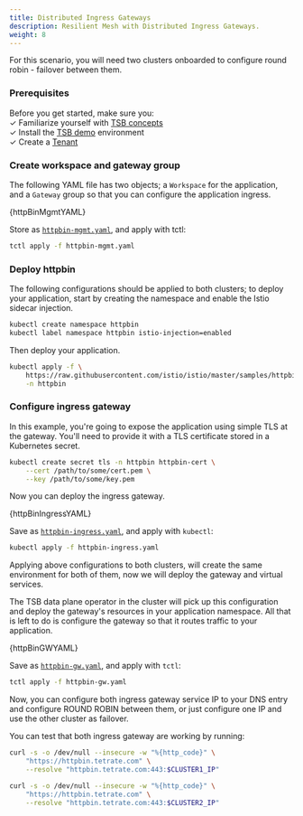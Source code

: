 ```yaml
---
title: Distributed Ingress Gateways
description: Resilient Mesh with Distributed Ingress Gateways.
weight: 8
---
```


For this scenario, you will need two clusters onboarded to configure round 
robin - failover between them.

### Prerequisites

Before you get started, make sure you: <br />
✓ Familiarize yourself with [TSB concepts](../../concepts/toc) <br />
✓ Install the [TSB demo](../../setup/self_managed/demo-installation) environment <br />
✓ Create a [Tenant](../../quickstart/tenant) <br />

### Create workspace and gateway group

The following YAML file has two objects; a `Workspace` for the application, and
a `Gateway` group so that you can configure the application ingress.

<CodeBlock className="language-yaml">
  {httpBinMgmtYAML}
</CodeBlock>

Store as [`httpbin-mgmt.yaml`](../../assets/howto/httpbin-mgmt.yaml), and apply with tctl:

```bash
tctl apply -f httpbin-mgmt.yaml
```

### Deploy httpbin

The following configurations should be applied to both clusters; to deploy your
application, start by creating the namespace and enable the Istio sidecar
injection.

```bash
kubectl create namespace httpbin
kubectl label namespace httpbin istio-injection=enabled
```

Then deploy your application.

```bash
kubectl apply -f \
    https://raw.githubusercontent.com/istio/istio/master/samples/httpbin/httpbin.yaml \
    -n httpbin
```

### Configure ingress gateway

In this example, you're going to expose the application using simple TLS at the
gateway. You'll need to provide it with a TLS certificate stored in a Kubernetes
secret.

```bash
kubectl create secret tls -n httpbin httpbin-cert \
    --cert /path/to/some/cert.pem \
    --key /path/to/some/key.pem
```

Now you can deploy the ingress gateway.

<CodeBlock className="language-yaml">
  {httpBinIngressYAML}
</CodeBlock>

Save as [`httpbin-ingress.yaml`](../../assets/howto/httpbin-ingress.yaml), and apply with `kubectl`:

```bash
kubectl apply -f httpbin-ingress.yaml
```

Applying above configurations to both clusters, will create the same environment
for both of them, now we will deploy the gateway and virtual services.

The TSB data plane operator in the cluster will pick up this configuration and
deploy the gateway's resources in your application namespace. All that is left
to do is configure the gateway so that it routes traffic to your application.

<CodeBlock className="language-yaml">
  {httpBinGWYAML}
</CodeBlock>

Save as [`httpbin-gw.yaml`](../../assets/howto/httpbin-gw.yaml), and apply with `tctl`:

```bash
tctl apply -f httpbin-gw.yaml
```

Now, you can configure both ingress gateway service IP to your DNS entry and
configure ROUND ROBIN between them, or just configure one IP and use the other
cluster as failover.

You can test that both ingress gateway are working by running:

```bash
curl -s -o /dev/null --insecure -w "%{http_code}" \
    "https://httpbin.tetrate.com" \
    --resolve "httpbin.tetrate.com:443:$CLUSTER1_IP"
```

```bash
curl -s -o /dev/null --insecure -w "%{http_code}" \
    "https://httpbin.tetrate.com" \
    --resolve "httpbin.tetrate.com:443:$CLUSTER2_IP"
```

